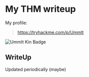 # My THM writeup

My profile:

> https://tryhackme.com/p/UmmIt

<img src="https://tryhackme-badges.s3.amazonaws.com/UmmIt.png" alt="UmmIt Kin Badge" />

## WriteUp

Updated periodically (maybe)